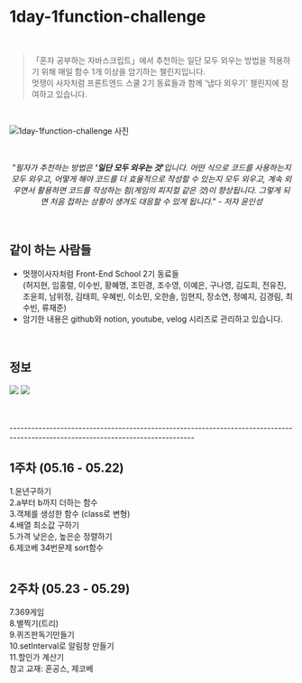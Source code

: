 # 1day-1function-challenge

<br>

> 「혼자 공부하는 자바스크립트」에서 추천하는 일단 모두 외우는 방법을 적용하기 위해 매일 함수 1개 이상을 암기하는 챌린지입니다. <br> 멋쟁이 사자처럼 프론트엔드 스쿨 2기 동료들과 함께 '냅다 외우기' 챌린지에 참여하고 있습니다. <br> 

<br>

![1day-1function-challenge 사진](https://user-images.githubusercontent.com/102460056/169823088-81add533-2a34-4d2e-bfd8-fa82d517eabe.jpg)

<br>

*<center>"필자가 추천하는 방법은 <strong>'일단 모두 외우는 것'</strong>입니다. 어떤 식으로 코드를 사용하는지 모두 외우고, 어떻게 해야 코드를 더 효율적으로 작성할 수 있는지 모두 외우고, 계속 외우면서 활용하면 코드를 작성하는 힘(게임의 피지컬 같은 것)이 향상됩니다. 그렇게 되면 처음 접하는 상황이 생겨도 대응할 수 있게 됩니다." - 저자 윤인성</center>*

<br>

## 같이 하는 사람들

- 멋쟁이사자처럼 Front-End School 2기 동료들 <br> (허지현, 임홍렬, 이수빈, 황혜명, 조민경, 조수영, 이예은, 구나영, 김도희, 전유진, 조윤희, 남위정, 김태희, 우혜빈, 이소민, 오한솔, 임현지, 장소연, 정예지, 김경림, 최수빈, 류재준)
- 암기한 내용은 github와 notion, youtube, velog 시리즈로 관리하고 있습니다.

<br>

## 정보


<a href="https://www.youtube.com/channel/UCgT3rDrqFgCgU759Ssf992A/videos" target="_blank"><img src="https://img.shields.io/badge/유튜브-FF0000?style=round-square&logo=Youtube&logoColor=white"/></a>
<a href="https://velog.io/@uni?tag=1%EC%9D%BC1%ED%95%A8%EC%88%98" target="_blank"><img src="https://img.shields.io/badge/벨로그-20C997?style=round-square&logo=Velog&logoColor=white"/></a>

<br>
<br>
---------------------------------------------------------------------------------------------------------------------------------

## 1주차 (05.16 - 05.22)

1.윤년구하기     
2.a부터 b까지 더하는 함수              
3.객체를 생성한 함수 (class로 변형)            
4.배열 최소값 구하기               
5.가격 낮은순, 높은순 정렬하기           
6.제코베 34번문제 sort함수       
<br>
## 2주차 (05.23 - 05.29)
7.369게임       
8.별찍기(트리)       
9.퀴즈판독기만들기        
10.setInterval로 알림창 만들기       
11.할인가 계산기        
참고 교재: 혼공스, 제코베 
